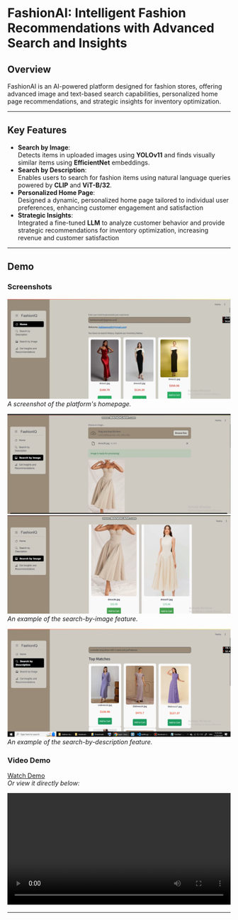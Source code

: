 # **FashionAI: Intelligent Fashion Recommendations with Advanced Search and Insights**

## **Overview**
FashionAI is an AI-powered platform designed for fashion stores, offering advanced image and text-based search capabilities, personalized home page recommendations, and strategic insights for inventory optimization.  

---

## **Key Features**
- **Search by Image**:  
  Detects items in uploaded images using **YOLOv11** and finds visually similar items using **EfficientNet** embeddings.  
- **Search by Description**:  
  Enables users to search for fashion items using natural language queries powered by **CLIP** and **ViT-B/32**.  
- **Personalized Home Page**:  
  Designed a dynamic, personalized home page tailored to individual user preferences, enhancing customer engagement and satisfaction  
- **Strategic Insights**:  
  Integrated a fine-tuned **LLM** to analyze customer behavior and provide strategic recommendations for inventory optimization, increasing revenue and customer satisfaction  

---

## **Demo**
### **Screenshots**
![Platform Homepage](HomePage.png)  
_A screenshot of the platform's homepage._

![Search by Image](media/searchByImage.png) 
![Search by Image](media/searchByImage2.png)  
_An example of the search-by-image feature._

![Search by Description](SearchByDescription.png)  
_An example of the search-by-description feature._

### **Video Demo**
[Watch Demo](media/demo-video.mp4)  
_Or view it directly below:_

<video controls src="media/demo-video.mp4" width="100%"></video>

---


